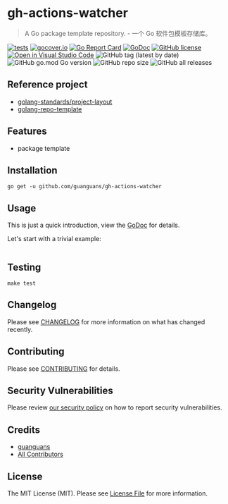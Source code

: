 # gh-actions-watcher

> A Go package template repository. - 一个 Go 软件包模板存储库。

[![tests](https://github.com/guanguans/gh-actions-watcher/workflows/tests/badge.svg)](https://github.com/guanguans/gh-actions-watcher/actions)
[![gocover.io](https://gocover.io/_badge/github.com/guanguans/gh-actions-watcher)](https://gocover.io/github.com/guanguans/gh-actions-watcher)
[![Go Report Card](https://goreportcard.com/badge/github.com/guanguans/gh-actions-watcher)](https://goreportcard.com/report/github.com/guanguans/gh-actions-watcher)
[![GoDoc](https://pkg.go.dev/github.com/guanguans/gh-actions-watcher?status.svg)](https://pkg.go.dev/github.com/guanguans/gh-actions-watcher)
[![GitHub license](https://img.shields.io/github/license/guanguans/gh-actions-watcher.svg)](https://github.com/guanguans/gh-actions-watcher/blob/master/LICENSE)
[![Open in Visual Studio Code](https://open.vscode.dev/badges/open-in-vscode.svg)](https://open.vscode.dev/guanguans/gh-actions-watcher)
![GitHub tag (latest by date)](https://img.shields.io/github/v/tag/guanguans/gh-actions-watcher)
![GitHub go.mod Go version](https://img.shields.io/github/go-mod/go-version/guanguans/gh-actions-watcher)
![GitHub repo size](https://img.shields.io/github/repo-size/guanguans/gh-actions-watcher)
![GitHub all releases](https://img.shields.io/github/downloads/guanguans/gh-actions-watcher/total)

## Reference project

* [golang-standards/project-layout](https://github.com/golang-standards/project-layout)
* [golang-repo-template](https://github.com/moul/golang-repo-template)

## Features

* package template

## Installation

```shell script
go get -u github.com/guanguans/gh-actions-watcher
```

## Usage

This is just a quick introduction, view the [GoDoc](https://pkg.go.dev/github.com/guanguans/gh-actions-watcher) for details.

Let's start with a trivial example:

```go
```

## Testing

```shell script
make test
```

## Changelog

Please see [CHANGELOG](CHANGELOG.md) for more information on what has changed recently.

## Contributing

Please see [CONTRIBUTING](.github/CONTRIBUTING.md) for details.

## Security Vulnerabilities

Please review [our security policy](../../security/policy) on how to report security vulnerabilities.

## Credits

* [guanguans](https://github.com/guanguans)
* [All Contributors](../../contributors)

## License

The MIT License (MIT). Please see [License File](LICENSE) for more information.
